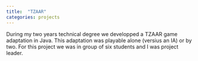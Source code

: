 ```yaml
---
title:  "TZAAR"
categories: projects
---
```


During my two years technical degree we developped a TZAAR game adaptation in 
Java. This adaptation was playable alone (versius an IA) or by two. For this
project we was in group of six students and I was project leader.